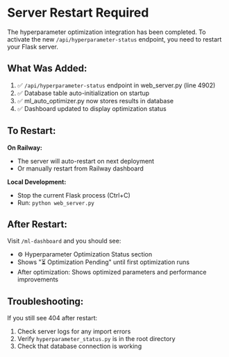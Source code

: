 # Server Restart Required

The hyperparameter optimization integration has been completed. To activate the new `/api/hyperparameter-status` endpoint, you need to restart your Flask server.

## What Was Added:

1. ✅ `/api/hyperparameter-status` endpoint in web_server.py (line 4902)
2. ✅ Database table auto-initialization on startup
3. ✅ ml_auto_optimizer.py now stores results in database
4. ✅ Dashboard updated to display optimization status

## To Restart:

**On Railway:**
- The server will auto-restart on next deployment
- Or manually restart from Railway dashboard

**Local Development:**
- Stop the current Flask process (Ctrl+C)
- Run: `python web_server.py`

## After Restart:

Visit `/ml-dashboard` and you should see:
- ⚙️ Hyperparameter Optimization Status section
- Shows "⏳ Optimization Pending" until first optimization runs
- After optimization: Shows optimized parameters and performance improvements

## Troubleshooting:

If you still see 404 after restart:
1. Check server logs for any import errors
2. Verify `hyperparameter_status.py` is in the root directory
3. Check that database connection is working
